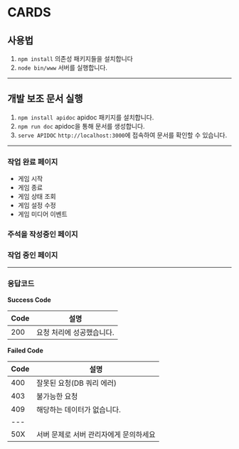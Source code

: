 # CARDS

## 사용법
1. `npm install` 의존성 패키지들을 설치합니다
2. `node bin/www` 서버를 실행합니다.
---

## 개발 보조 문서 실행
1. `npm install apidoc` apidoc 패키지를 설치합니다.
2. `npm run doc` apidoc을 통해 문서를 생성합니다.
3. `serve APIDOC` `http://localhost:3000`에 접속하여 문서를 확인할 수 있습니다.

---

### 작업 완료 페이지

* 게임 시작
* 게임 종료
* 게임 상태 조회
* 게임 설정 수정
* 게임 미디어 이벤트

### 주석을 작성중인 페이지


### 작업 중인 페이지


---



### 응답코드

**Success Code**

Code|설명
---|---
200|요청 처리에 성공했습니다.

**Failed Code**

Code|설명
---|---
400|잘못된 요청(DB 쿼리 에러)
403|불가능한 요청
409|해당하는 데이터가 없습니다.
---|
50X|서버 문제로 서버 관리자에게 문의하세요
